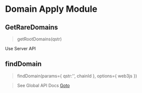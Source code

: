 # Domain Apply Module

## GetRareDomains 

> getRootDomains(qstr)

Use Server API

## findDomain 

> findDomain(params={
  qstr:'',
  chainId
},
options={
  web3js
})

> See Global API Docs [Goto](./global-api.md##findDomain)

